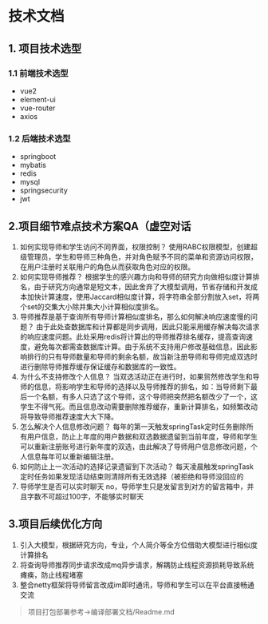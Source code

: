 # 技术文档
## 1. 项目技术选型
### 1.1 前端技术选型
- vue2
- element-ui
- vue-router
- axios

### 1.2 后端技术选型
- springboot
- mybatis
- redis
- mysql
- springsecurity
- jwt

## 2.项目细节难点技术方案QA（虚空对话
1. 如何实现导师和学生访问不同界面，权限控制？
    使用RABC权限模型，创建超级管理员，学生和导师三种角色，并对角色赋予不同的菜单和资源访问权限，在用户注册时关联用户的角色从而获取角色对应的权限。
2. 如何实现导师推荐？
    根据学生的感兴趣方向和导师的研究方向做相似度计算排名，由于研究方向通常是短文本，因此舍弃了大模型调用，节省存储和开发成本加快计算速度，使用Jaccard相似度计算，将字符串全部分割放入set，将两个set的交集大小除并集大小计算相似度排名。
3. 导师推荐是基于查询所有导师计算相似度排名，那么如何解决响应速度慢的问题？
    由于此处查数据库和计算都是同步调用，因此只能采用缓存解决每次请求的响应速度问题。此处采用redis将计算出的导师推荐排名缓存，提高查询速度，避免每次都需查数据库计算。由于系统不支持用户修改基础信息，因此影响排行的只有导师数量和导师的剩余名额，故当新注册导师和导师完成双选时进行删除导师推荐缓存保证缓存和数据库的一致性。
4. 为什么不支持修改个人信息？
    当双选活动正在进行时，如果贸然修改学生和导师的信息，将影响学生和导师的选择以及导师推荐的排名，如：当导师剩下最后一个名额，有多人只选了这个导师，这个导师把突然把名额改少了一个，这学生不得气死。而且信息改动需要删除推荐缓存，重新计算排名，如频繁改动将导致导师推荐速度大大下降。
5. 怎么解决个人信息修改问题？
    每年的第一天触发springTask定时任务删除所有用户信息，防止上年度的用户数据和双选数据遗留到当前年度，导师和学生可以重新注册账号进行新年度的双选，由此解决了导师用户信息修改问题，个人信息每年可以重新编辑注册。
6. 如何防止上一次活动的选择记录遗留到下次活动？
    每天凌晨触发springTask定时任务如果发现活动结束则清除所有无效选择（被拒绝和导师没回应的
7. 导师学生是否可以实时聊天
    no，导师学生只是发留言到对方的留言箱中，并且字数不可超过100字，不能够实时聊天

## 3.项目后续优化方向
1. 引入大模型，根据研究方向，专业，个人简介等全方位借助大模型进行相似度计算排名
2. 将查询导师推荐同步请求改成mq异步请求，解耦防止线程资源损耗导致系统瘫痪，防止线程堵塞
3. 整合netty框架将导师留言改成im即时通讯，导师和学生可以在平台直接畅通交流

> 项目打包部署参考->编译部署文档/Readme.md